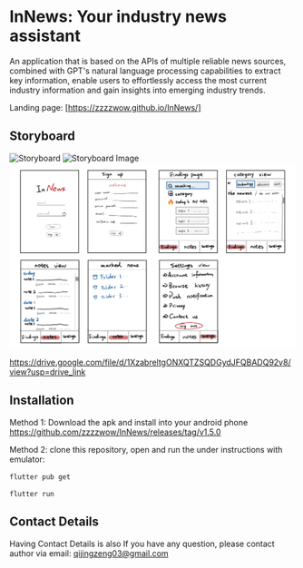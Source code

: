 # InNews: Your industry news assistant

An application that is based on the APIs of multiple reliable news sources, combined with GPT's natural language processing capabilities to extract key information, enable users to effortlessly access the most current industry information and gain insights into emerging industry trends.

Landing page: [https://zzzzwow.github.io/InNews/]


## Storyboard
![Storyboard](https://drive.google.com/file/d/1XzabreltgONXQTZSQDGydJFQBADQ92v8/view?usp=drive_link)
![Storyboard Image](https://drive.google.com/file/d/1XzabreltgONXQTZSQDGydJFQBADQ92v8/view?usp=sharing "Storyboard Design")
![Storyboard](images/storyboard.png "Storyboard Design")

https://drive.google.com/file/d/1XzabreltgONXQTZSQDGydJFQBADQ92v8/view?usp=drive_link
 

## Installation

Method 1: Download the apk and install into your android phone https://github.com/zzzzwow/InNews/releases/tag/v1.5.0 

Method 2: clone this repository, open and run the under instructions with emulator:

```
flutter pub get
```

```
flutter run
```


##  Contact Details

Having Contact Details is also If you have any question, please contact author via email: qijingzeng03@gmail.com 
